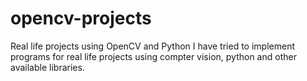 # opencv-projects
Real life projects using OpenCV and Python
I have tried to implement programs for real life projects using compter vision, python and other available libraries.
